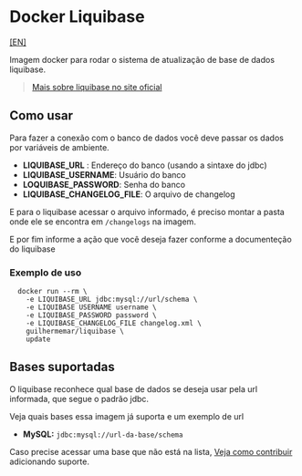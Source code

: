 # Docker Liquibase
[[EN]](../../readme.md)

Imagem docker para rodar o sistema de atualização de base de dados liquibase.

> [Mais sobre liquibase no site oficial](https://www.liquibase.org/)

## Como usar
Para fazer a conexão com o banco de dados você deve passar os dados por variáveis de ambiente.

* __LIQUIBASE_URL__ : Endereço do banco (usando a sintaxe do jdbc)
* __LIQUIBASE_USERNAME__: Usuário do banco
* __LOQUIBASE_PASSWORD__: Senha do banco
* __LIQUIBASE_CHANGELOG_FILE__: O arquivo de changelog

E para o liquibase acessar o arquivo informado, é preciso montar a pasta onde ele se encontra em `/changelogs` na imagem.

E por fim informe a ação que você deseja fazer conforme a documenteção do liquibase

### Exemplo de uso

```console
  docker run --rm \
    -e LIQUIBASE_URL jdbc:mysql://url/schema \
    -e LIQUIBASE USERNAME username \
    -e LIQUIBASE_PASSWORD password \
    -e LIQUIBASE_CHANGELOG_FILE changelog.xml \
    guilhermemar/liquibase \
    update
```

## Bases suportadas
O liquibase reconhece qual base de dados se deseja usar pela url informada, que segue o padrão jdbc.

Veja quais bases essa imagem já suporta e um exemplo de url
* __MySQL:__   `jdbc:mysql://url-da-base/schema`

Caso precise acessar uma base que não está na lista, [Veja como contribuir](como-contribuir.md) adicionando suporte.
